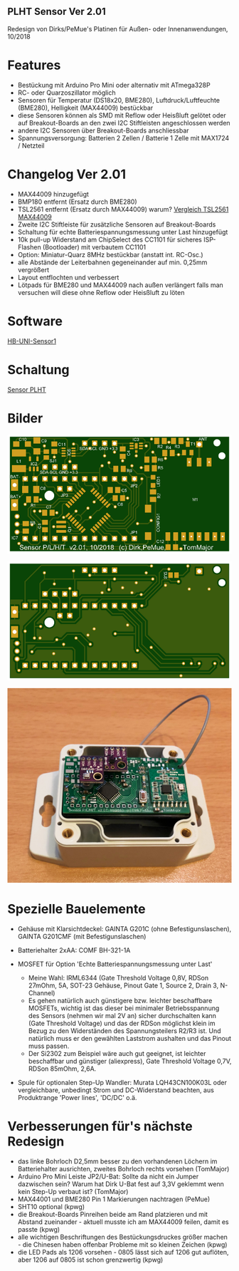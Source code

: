 
## PLHT Sensor Ver 2.01

Redesign von Dirks/PeMue's Platinen für Außen- oder Innenanwendungen, 10/2018

# Features

- Bestückung mit Arduino Pro Mini oder alternativ mit ATmega328P
- RC- oder Quarzoszillator möglich
- Sensoren für Temperatur (DS18x20, BME280), Luftdruck/Luftfeuchte (BME280), Helligkeit (MAX44009) bestückbar
- diese Sensoren können als SMD mit Reflow oder Heisßluft gelötet oder auf Breakout-Boards an den zwei I2C Stiftleisten angeschlossen werden
- andere I2C Sensoren über Breakout-Boards anschliessbar
- Spannungsversorgung: Batterien 2 Zellen / Batterie 1 Zelle mit MAX1724 / Netzteil

# Changelog Ver 2.01

- MAX44009 hinzugefügt
- BMP180 entfernt (Ersatz durch BME280)
- TSL2561 entfernt (Ersatz durch MAX44009) warum? [Vergleich TSL2561 MAX44009](https://github.com/TomMajor/AskSinPP_Examples/tree/master/Info/SensorTest_Lux)
- Zweite I2C Stiftleiste für zusätzliche Sensoren auf Breakout-Boards
- Schaltung für echte Batteriespannungsmessung unter Last hinzugefügt
- 10k pull-up Widerstand am ChipSelect des CC1101 für sicheres ISP-Flashen (Bootloader) mit verbautem CC1101
- Option: Miniatur-Quarz 8MHz bestückbar (anstatt int. RC-Osc.)
- alle Abstände der Leiterbahnen gegeneinander auf min. 0,25mm vergrößert
- Layout entflochten und verbessert
- Lötpads für BME280 und MAX44009 nach außen verlängert falls man versuchen will diese ohne Reflow oder Heisßluft zu löten

# Software

[HB-UNI-Sensor1](https://github.com/TomMajor/AskSinPP_Examples/tree/master/HB-UNI-Sensor1)

# Schaltung

[Sensor PLHT](https://github.com/TomMajor/AskSinPP_Examples/tree/master/PCB/Sensor_PLHT/Files/SensorPLHT_v201.pdf)

# Bilder

![pic](Images/Top.png)

![pic](Images/Bottom.png)

![pic](Images/HB-UNI-Sensor1_HW1.jpg)

# Spezielle Bauelemente

- Gehäuse mit Klarsichtdeckel: GAINTA G201C (ohne Befestigunslaschen), GAINTA G201CMF (mit Befestigunslaschen)

- Batteriehalter 2xAA: COMF BH-321-1A

- MOSFET für Option 'Echte Batteriespannungsmessung unter Last'
    * Meine Wahl: IRML6344 (Gate Threshold Voltage 0,8V, RDSon 27mOhm, 5A, SOT-23 Gehäuse, Pinout Gate 1, Source 2, Drain 3, N-Channel)
    * Es gehen natürlich auch günstigere bzw. leichter beschaffbare MOSFETs, wichtig ist das dieser bei minimaler Betriebsspannung des Sensors (nehmen wir mal 2V an) sicher durchschalten kann (Gate Threshold Voltage) und das der RDSon möglichst klein im Bezug zu den Widerständen des Spannungsteilers R2/R3 ist.
    Und natürlich muss er den gewählten Laststrom aushalten und das Pinout muss passen.
    * Der Si2302 zum Beispiel wäre auch gut geeignet, ist leichter beschaffbar und günstiger (aliexpress), Gate Threshold Voltage 0,7V, RDSon 85mOhm, 2,6A.

- Spule für optionalen Step-Up Wandler: Murata LQH43CN100K03L oder vergleichbare, unbedingt Strom und DC-Widerstand beachten, aus Produktrange 'Power lines', 'DC/DC' o.ä.

# Verbesserungen für's nächste Redesign

- das linke Bohrloch D2,5mm besser zu den vorhandenen Löchern im Batteriehalter ausrichten, zweites Bohrloch rechts vorsehen (TomMajor)
- Arduino Pro Mini Leiste JP2/U-Bat: Sollte da nicht ein Jumper dazwischen sein? Warum hat Dirk U-Bat fest auf 3,3V geklemmt wenn kein Step-Up verbaut ist? (TomMajor)
- MAX44001 und BME280 Pin 1 Markierungen nachtragen (PeMue)
- SHT10 optional (kpwg)
- die Breakout-Boards Pinreihen beide am Rand platzieren und mit Abstand zueinander - aktuell musste ich am MAX44009 feilen, damit es passte (kpwg)
- alle wichtigen Beschriftungen des Bestückungsdruckes größer machen - die Chinesen haben offenbar Probleme mit so kleinen Zeichen (kpwg)
- die LED Pads als 1206 vorsehen - 0805 lässt sich auf 1206 gut auflöten, aber 1206 auf 0805 ist schon grenzwertig (kpwg)

